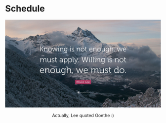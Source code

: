 # Schedule 


<div align=center><img src="pic/Bruce-Lee.jpg"></div>
<html><body><p align="center">Actually, Lee quoted Goethe :)</p></body></html>